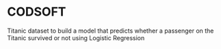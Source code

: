 # CODSOFT
Titanic dataset to build a model that predicts whether a passenger on the Titanic survived or not using Logistic Regression
